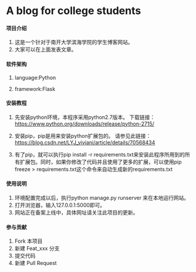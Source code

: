 # A blog for college students

#### 项目介绍

1. 这是一个针对于南开大学滨海学院的学生博客网站。
2. 大家可以在上面发表文章。

#### 软件架构

1. language:Python

2. framework:Flask


#### 安装教程

1. 先安装python环境，本程序采用python2.7版本。
下载链接：https://www.python.org/downloads/release/python-2715/

2. 安装pip，pip是用来安装python扩展包的。
请参见此链接：https://blog.csdn.net/LYJ_viviani/article/details/70568434

3. 有了pip，就可以执行pip install -r requirements.txt来安装此程序所用到的所有扩展包。同时，如果你修改了代码并且使用了更多的扩展，可以使用pip freeze > requirements.txt这个命令来自动生成新的requirements.txt

#### 使用说明

1. 环境配置完成以后，执行python manage.py runserver 来在本地运行网站。
2. 打开浏览器，输入127.0.0.1:5000即可。
3. 网站正在备案上线中，具体网址请关注此项目的更新。

#### 参与贡献

1. Fork 本项目
2. 新建 Feat_xxx 分支
3. 提交代码
4. 新建 Pull Request


